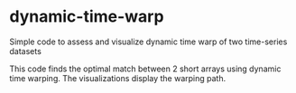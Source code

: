 # dynamic-time-warp
Simple code to assess and visualize dynamic time warp of two time-series datasets

This code finds the optimal match between 2 short arrays using dynamic time warping. The visualizations display the warping path.
